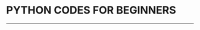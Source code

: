 # PYTHON CODES FOR BEGINNERS
__________________________________________________________________________________________________________
